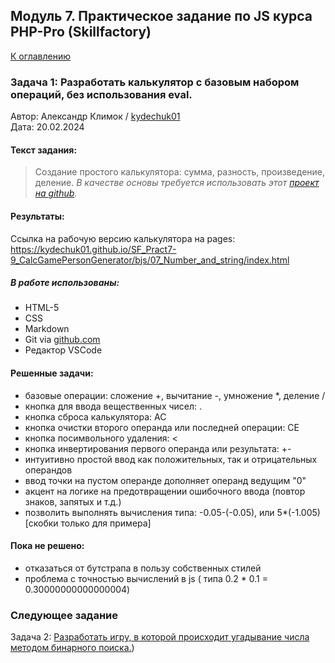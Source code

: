 
## Модуль 7. Практическое задание по JS курса PHP-Pro (Skillfactory)

[К оглавлению](../../README.MD)

### Задача 1: Разработать калькулятор с базовым набором операций, без использования eval.

Автор: Александр Климок / [kydechuk01](https://github.com/kydechuk01/)
<br>Дата: 20.02.2024

#### Текст задания:
>Создание простого калькулятора: сумма, разность, произведение, деление.
>*В качестве основы требуется использовать этот [проект на github](https://github.com/SkillfactoryCoding/php/tree/master/bjs/07_Number_and_string).*

#### Результаты:
Ссылка на рабочую версию калькулятора на pages:
https://kydechuk01.github.io/SF_Pract7-9_CalcGamePersonGenerator/bjs/07_Number_and_string/index.html
##### В работе использованы:
- HTML-5
- CSS
- Markdown
- Git via [github.com](https://github.com)
- Редактор VSCode


#### Решенные задачи:
 - базовые операции: сложение +, вычитание -, умножение *, деление /
 - кнопка для ввода вещественных чисел: .
 - кнопка сброса калькулятора: AC
 - кнопка очистки второго операнда или последней операции: CE
 - кнопка посимвольного удаления: <
 - кнопка инвертирования первого операнда или результата: +-
 - интуитивно простой ввод как положительных, так и отрицательных операндов
 - ввод точки на пустом операнде дополняет операнд ведущим "0"
 - акцент на логике на предотвращении ошибочного ввода (повтор знаков, запятых и т.д.)
 - позволить выполнять вычисления типа: -0.05-(-0.05), или 5*(-1.005) [скобки только для примера]

#### Пока не решено:
 - отказаться от бутстрапа в пользу собственных стилей
 - проблема с точностью вычислений в js ( типа 0.2 * 0.1 = 0.30000000000000004)


### Следующее задание

Задача 2: [Разработать игру, в которой происходит угадывание числа методом бинарного поиска.](../08_if_else/README.MD))



